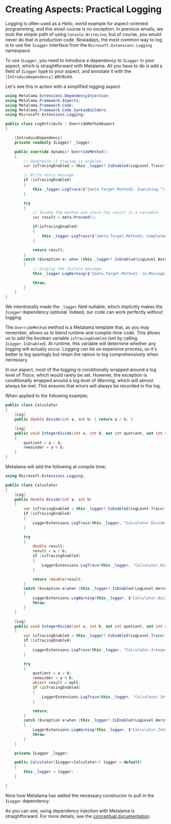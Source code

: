 # Creating Aspects: Practical Logging

Logging is often used as a _Hello, world_ example for aspect-oriented programming, and this email course is no exception. In previous emails, we took the simple path of using `Console.WriteLine`, but of course, you would never do that in production code. Nowadays, the most common way to log is to use the `ILogger` interface from the `Microsoft.Extensions.Logging` namespace.

To use `ILogger`, you need to introduce a dependency to `ILogger` in your aspect, which is straightforward with Metalama. All you have to do is add a field of `ILogger` type to your aspect, and annotate it with the `[IntroduceDependency]` attribute.

Let's see this in action with a simplified logging aspect.

```c#
using Metalama.Extensions.DependencyInjection;
using Metalama.Framework.Aspects;
using Metalama.Framework.Code;
using Metalama.Framework.Code.SyntaxBuilders;
using Microsoft.Extensions.Logging;

public class LogAttribute : OverrideMethodAspect
{

    [IntroduceDependency]
    private readonly ILogger? _logger;

    public override dynamic? OverrideMethod()
    {
        // Determine if tracing is enabled.
        var isTracingEnabled = this._logger?.IsEnabled(LogLevel.Trace) == true;

        // Write entry message.
        if (isTracingEnabled)
        {
            this._logger.LogTrace($"{meta.Target.Method}: Executing.");
        }

        try
        {
            // Invoke the method and store the result in a variable.
            var result = meta.Proceed();

            if(isTracingEnabled)
            {
                this._logger.LogTrace($"{meta.Target.Method}: Completed.");
            }

            return result;
        }
        catch (Exception e) when (this._logger?.IsEnabled(LogLevel.Warning) == true)
        {
            // Display the failure message.
            this._logger.LogWarning($"{meta.Target.Method}: {e.Message}.");

            throw;
        }
    }
}

```

We intentionally made the `_logger` field nullable, which implicitly makes the `ILogger` dependency optional. Indeed, our code can work perfectly _without_ logging.

The `OverrideMethod` method is a Metalama template that, as you may remember, allows us to blend runtime and compile-time code. This allows us to add the boolean variable `isTracingEnabled` (set by calling `ILogger.IsEnabled`). At runtime, this variable will determine whether any logging will actually occur. Logging can be an expensive process, so it's better to log sparingly but retain the option to log comprehensively when necessary.

In our aspect, most of the logging is conditionally wrapped around a log level of _Trace_, which would rarely be set. However, the exception is conditionally wrapped around a log level of _Warning_, which will almost always be met. This ensures that errors will always be recorded in the log.

When applied to the following example;

```c#
public class Calculator
{
    [Log]
    public double Divide(int a, int b) { return a / b; }

    [Log]
    public void IntegerDivide(int a, int b, out int quotient, out int remainder)
    {
        quotient = a / b;
        remainder = a % b;
    }
}
```

Metalama will add the following at compile time;

```c#
using Microsoft.Extensions.Logging;

public class Calculator
{
    [Log]
    public double Divide(int a, int b)
    {
        var isTracingEnabled = this._logger?.IsEnabled(LogLevel.Trace) == true;
        if (isTracingEnabled)
        {
            LoggerExtensions.LogTrace(this._logger, "Calculator.Divide(int, int): Executing.");
        }

        try
        {
            double result;
            result = a / b;
            if (isTracingEnabled)
            {
                LoggerExtensions.LogTrace(this._logger, "Calculator.Divide(int, int): Completed.");
            }

            return (double)result;
        }
        catch (Exception e)when (this._logger?.IsEnabled(LogLevel.Warning) == true)
        {
            LoggerExtensions.LogWarning(this._logger, $"Calculator.Divide(int, int): {e.Message}.");
            throw;
        }
    }

    [Log]
    public void IntegerDivide(int a, int b, out int quotient, out int remainder)
    {
        var isTracingEnabled = this._logger?.IsEnabled(LogLevel.Trace) == true;
        if (isTracingEnabled)
        {
            LoggerExtensions.LogTrace(this._logger, "Calculator.IntegerDivide(int, int, out int, out int): Executing.");
        }

        try
        {
            quotient = a / b;
            remainder = a % b;
            object result = null;
            if (isTracingEnabled)
            {
                LoggerExtensions.LogTrace(this._logger, "Calculator.IntegerDivide(int, int, out int, out int): Completed.");
            }

            return;
        }
        catch (Exception e)when (this._logger?.IsEnabled(LogLevel.Warning) == true)
        {
            LoggerExtensions.LogWarning(this._logger, $"Calculator.IntegerDivide(int, int, out int, out int): {e.Message}.");
            throw;
        }
    }

    private ILogger _logger;

    public Calculator(ILogger<Calculator>? logger = default)
    {
        this._logger = logger;
    }

}


```

Note how Metalama has added the necessary constructor to pull in the `ILogger` dependency.

As you can see, using dependency injection with Metalama is straightforward. For more details, see the [conceptual documentation](https://doc.metalama.net/conceptual/aspects/dependency-injection).

